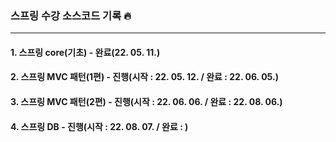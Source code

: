 ### 스프링 수강 소스코드 기록 🔥
-------------------------
#### 1. 스프링 core(기초) - 완료(22. 05. 11.)
#### 2. 스프링 MVC 패턴(1편) - 진행(시작 : 22. 05. 12. / 완료 : 22. 06. 05.)
#### 3. 스프링 MVC 패턴(2편) - 진행(시작 : 22. 06. 06. / 완료 : 22. 08. 06.)
#### 4. 스프링 DB - 진행(시작 : 22. 08. 07. / 완료 : )
